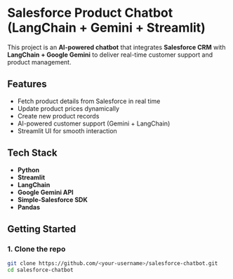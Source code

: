 # Salesforce Product Chatbot (LangChain + Gemini + Streamlit)

This project is an **AI-powered chatbot** that integrates **Salesforce CRM** with **LangChain + Google Gemini** to deliver real-time customer support and product management.

## Features
- Fetch product details from Salesforce in real time
- Update product prices dynamically
- Create new product records
- AI-powered customer support (Gemini + LangChain)
- Streamlit UI for smooth interaction

## Tech Stack
- **Python**
- **Streamlit**
- **LangChain**
- **Google Gemini API**
- **Simple-Salesforce SDK**
- **Pandas**

## Getting Started
### 1. Clone the repo
```bash
git clone https://github.com/<your-username>/salesforce-chatbot.git
cd salesforce-chatbot
